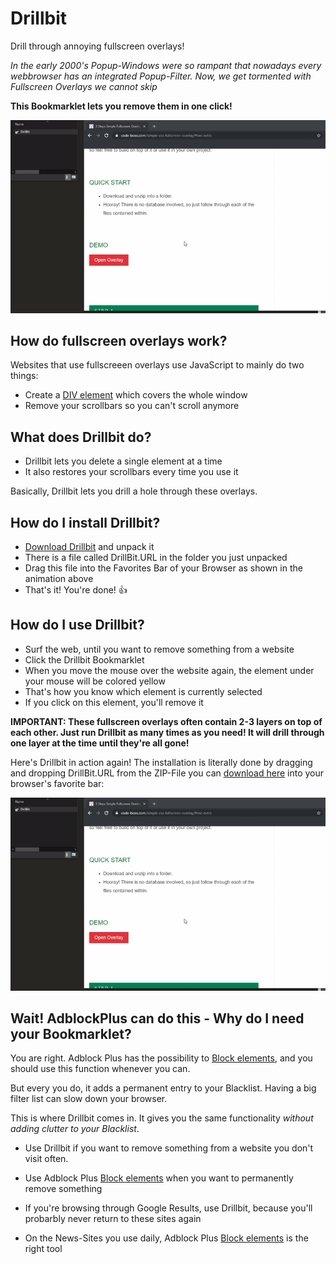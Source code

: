 # Drillbit
Drill through annoying fullscreen overlays!

*In the early 2000's Popup-Windows were so rampant that nowadays every webbrowser has an integrated Popup-Filter.
Now, we get tormented with Fullscreen Overlays we cannot skip*

**This Bookmarklet lets you remove them in one click!**

![Drillbit Demo](https://github.com/johnnyawesome/Drillbit/blob/master/DrillBitDemo.gif)

## How do fullscreen overlays work?

Websites that use fullscreeen overlays use JavaScript to mainly do two things:

- Create a [DIV element](https://www.w3schools.com/tags/tag_div.asp) which covers the whole window
- Remove your scrollbars so you can't scroll anymore

## What does Drillbit do?

- Drillbit lets you delete a single element at a time
- It also restores your scrollbars every time you use it

Basically, Drillbit lets you drill a hole through these overlays.

## How do I install Drillbit?

- [Download Drillbit](https://github.com/johnnyawesome/Drillbit/archive/master.zip) and unpack it
- There is a file called DrillBit.URL in the folder you just unpacked
- Drag this file into the Favorites Bar of your Browser as shown in the animation above
- That's it! You're done! 👍

## How do I use Drillbit?

- Surf the web, until you want to remove something from a website
- Click the Drillbit Bookmarklet
- When you move the mouse over the website again, the element under your mouse will be colored yellow
- That's how you know which element is currently selected
- If you click on this element, you'll remove it

__**IMPORTANT: These fullscreen overlays often contain 2-3 layers on top of each other. Just run Drillbit as many times as you need! It will drill through one layer at the time until they're all gone!**__

Here's Drillbit in action again! The installation is literally done by dragging and dropping DrillBit.URL from the ZIP-File you can [download here](https://github.com/johnnyawesome/Drillbit/archive/master.zip) into your browser's favorite bar:

![Drillbit Demo](https://github.com/johnnyawesome/Drillbit/blob/master/DrillBitDemo.gif)

## Wait! AdblockPlus can do this - Why do I need your Bookmarklet?

You are right. Adblock Plus has the possibility to [Block elements](https://help.eyeo.com/adblockplus/block-item-or-element), and you should use this function whenever you can.

But every you do, it adds a permanent entry to your Blacklist. Having a big filter list can slow down your browser.

This is where Drillbit comes in. It gives you the same functionality *without adding clutter to your Blacklist*.

- Use Drillbit if you want to remove something from a website you don't visit often.
- Use Adblock Plus [Block elements](https://help.eyeo.com/adblockplus/block-item-or-element) when you want to permanently remove something

- If you're browsing through Google Results, use Drillbit, because you'll probarbly never return to these sites again
- On the News-Sites you use daily, Adblock Plus [Block elements](https://help.eyeo.com/adblockplus/block-item-or-element) is the right tool
